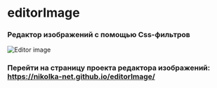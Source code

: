 # editorImage
### Редактор изображений с помощью Css-фильтров
![Editor image](https://monosnap.com/image/zVGC22WsPQzvfGi0y70dB4VxqIbG9w)


### Перейти на страницу проекта редактора изображений: https://nikolka-net.github.io/editorImage/
